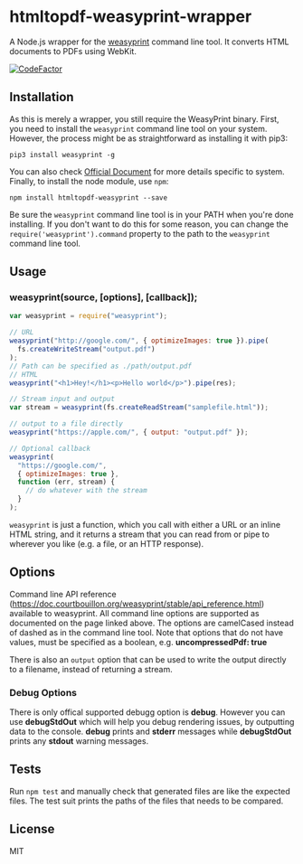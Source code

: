 # htmltopdf-weasyprint-wrapper

A Node.js wrapper for the [weasyprint](http://weasyprint.org/) command line tool. It converts HTML documents to PDFs using WebKit.

[![CodeFactor](https://www.codefactor.io/repository/github/himstar/html-pdf-weasyprint-wrapper/badge)](https://www.codefactor.io/repository/github/himstar/html-pdf-weasyprint-wrapper) 

## Installation

As this is merely a wrapper, you still require the WeasyPrint binary. First, you need to install the `weasyprint` command line tool on your system. However, the process might be as straightforward as installing it with pip3:

    pip3 install weasyprint -g

You can also check [Official Document](https://doc.courtbouillon.org/weasyprint/stable/first_steps.html#installation)  for more details specific to system.
Finally, to install the node module, use `npm`:

    npm install htmltopdf-weasyprint --save

Be sure the `weasyprint` command line tool is in your PATH when you're done installing. If you don't want to do this for some reason, you can change
the `require('weasyprint').command` property to the path to the `weasyprint` command line tool.

## Usage

### weasyprint(source, [options], [callback]);

```javascript
var weasyprint = require("weasyprint");

// URL
weasyprint("http://google.com/", { optimizeImages: true }).pipe(
  fs.createWriteStream("output.pdf")
);
// Path can be specified as ./path/output.pdf
// HTML
weasyprint("<h1>Hey!</h1><p>Hello world</p>").pipe(res);

// Stream input and output
var stream = weasyprint(fs.createReadStream("samplefile.html"));

// output to a file directly
weasyprint("https://apple.com/", { output: "output.pdf" });

// Optional callback
weasyprint(
  "https://google.com/",
  { optimizeImages: true },
  function (err, stream) {
    // do whatever with the stream
  }
);
```

`weasyprint` is just a function, which you call with either a URL or an inline HTML string, and it returns
a stream that you can read from or pipe to wherever you like (e.g. a file, or an HTTP response).

## Options

Command line API reference (https://doc.courtbouillon.org/weasyprint/stable/api_reference.html) available to
weasyprint. All command line options are supported as documented on the page linked above. The
options are camelCased instead of dashed as in the command line tool. Note that options that do not have values, must be specified as a boolean, e.g. **uncompressedPdf: true**

There is also an `output` option that can be used to write the output directly to a filename, instead of returning
a stream.

### Debug Options

There is only offical supported debugg option is **debug**. However you can use **debugStdOut** which will help you debug rendering issues, by outputting data to the console. **debug** prints and **stderr** messages while **debugStdOut** prints any **stdout** warning messages.

## Tests

Run `npm test` and manually check that generated files are like the expected files. The test suit prints the paths of the files that needs to be compared.

## License

MIT
